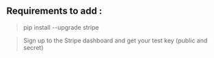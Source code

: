 ## Requirements to add : 
> pip install --upgrade stripe

> Sign up to the Stripe dashboard and get your test key (public and secret)
